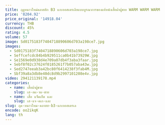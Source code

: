 ```yaml
---
title: ฤดูหนาวใหม่คลาสสิก B3 แกะออสเตรเลียแบบบูรณาการของแท้หนังเสื้อผ้าผู้ชาย WARM WARM WARM
price: '8204.92'
price_original: '14918.04'
currency: THB
discount: 45%
rating: 4.5
volume: 57
image: Sd0175183f7404718890606d703a198ce7.jpg
images:
  - Sd0175183f7404718890606d703a198ce7.jpg
  - Seffcefcdc84b4b929511ca0b41b73929W.jpg
  - Se1569e0d938d4e709a07db4f3aba3faar.jpg
  - Sebf8f02c37624f0185261f7b057aba43w.jpg
  - Sed2747eeab3a42bc80f6414238f3fab4M.jpg
  - Sbf39a8a3db8e40dc8d9b2997101208e4v.jpg
video: 294121139178.mp4
categories:
  - name: เสื้อผ้าผู้ชาย
    slug: เส-อผ-าผ-ชาย
  - name: เสื้อ แจ็คเก็ต และ
    slug: เส-แจ-คเก-และ
slug: ฤด-หนาวใหม-คลาสส-b3-แกะออสเตรเล
encode: oo2ikqK
lang: th
---
```

  